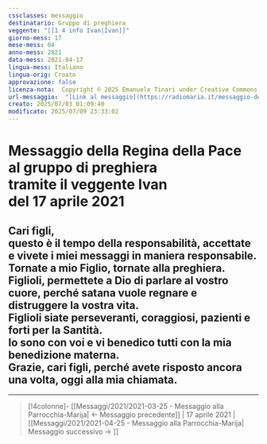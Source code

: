 ```yaml
---
cssclasses: messaggio
destinatario: Gruppo di preghiera
veggente: "[[1 4 info Ivan|Ivan]]"
giorno-mess: 17
mese-mess: 04
anno-mess: 2021
data-mess: 2021-04-17
lingua-mess: Italiano
lingua-orig: Croato
approvazione: false
licenza-nota:  Copyright © 2025 Emanuele Tinari under Creative Commons BY-NC-SA 4.0 https://creativecommons.org/licenses/by-nc-sa/4.0/
url-messaggio:  "[Link al messaggio](https://radiomaria.it/messaggio-del-17-aprile-2021/)"
creato: 2025/07/03 01:09:40
modificato: 2025/07/09 23:33:02
---
```


# Messaggio della Regina della Pace<br>al gruppo di preghiera<br>tramite il veggente Ivan<br>del 17 aprile 2021

## Cari figli,<br>questo è il tempo della responsabilità, accettate e vivete i miei messaggi in maniera responsabile.<br>Tornate a mio Figlio, tornate alla preghiera.<br>Figlioli, permettete a Dio di parlare al vostro cuore, perché satana vuole regnare e distruggere la vostra vita.<br>Figlioli siate perseveranti, coraggiosi, pazienti e forti per la Santità.<br>Io sono con voi e vi benedico tutti con la mia benedizione materna.<br>Grazie, cari figli, perché avete risposto ancora una volta, oggi alla mia chiamata.

***

> [!4colonne]- [[Messaggi/2021/2021-03-25 - Messaggio alla Parrocchia-Marija| ← Messaggio precedente]] | 17 aprile 2021 | [[Messaggi/2021/2021-04-25 - Messaggio alla Parrocchia-Marija| Messaggio successivo → ]]
